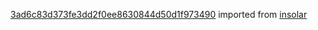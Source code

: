 [3ad6c83d373fe3dd2f0ee8630844d50d1f973490](https://github.com/insolar/insolar/commit/3ad6c83d373fe3dd2f0ee8630844d50d1f973490) imported from [insolar](https://github.com/insolar/insolar)
